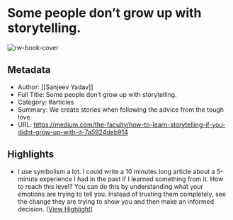 # Some people don’t grow up with storytelling.

![rw-book-cover](https://miro.medium.com/max/1200/0*upzoDm6PT_BrSYhx)

## Metadata
- Author: [[Sanjeev Yadav]]
- Full Title: Some people don’t grow up with storytelling.
- Category: #articles
- Summary: We create stories when following the advice from the tough love.
- URL: https://medium.com/the-faculty/how-to-learn-storytelling-if-you-didnt-grow-up-with-it-7a5924deb914

## Highlights
- I use symbolism a lot. I could write a 10 minutes long article about a 5-minute experience I had in the past if I learned something from it.
  How to reach this level? You can do this by understanding what your emotions are trying to tell you. Instead of trusting them completely, see the change they are trying to show you and then make an informed decision. ([View Highlight](https://read.readwise.io/read/01hdbg3kvjywpb3xc99g4sttac))
